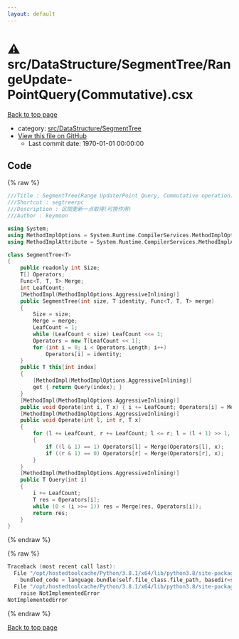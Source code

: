 ```yaml
---
layout: default
---
```


<!-- mathjax config similar to math.stackexchange -->
<script type="text/javascript" async
  src="https://cdnjs.cloudflare.com/ajax/libs/mathjax/2.7.5/MathJax.js?config=TeX-MML-AM_CHTML">
</script>
<script type="text/x-mathjax-config">
  MathJax.Hub.Config({
    TeX: { equationNumbers: { autoNumber: "AMS" }},
    tex2jax: {
      inlineMath: [ ['$','$'] ],
      processEscapes: true
    },
    "HTML-CSS": { matchFontHeight: false },
    displayAlign: "left",
    displayIndent: "2em"
  });
</script>

<script type="text/javascript" src="https://cdnjs.cloudflare.com/ajax/libs/jquery/3.4.1/jquery.min.js"></script>
<script src="https://cdn.jsdelivr.net/npm/jquery-balloon-js@1.1.2/jquery.balloon.min.js" integrity="sha256-ZEYs9VrgAeNuPvs15E39OsyOJaIkXEEt10fzxJ20+2I=" crossorigin="anonymous"></script>
<script type="text/javascript" src="../../../../assets/js/copy-button.js"></script>
<link rel="stylesheet" href="../../../../assets/css/copy-button.css" />


# :warning: src/DataStructure/SegmentTree/RangeUpdate-PointQuery(Commutative).csx

<a href="../../../../index.html">Back to top page</a>

* category: <a href="../../../../index.html#5953e6c7c1ed72d211284e9a01174d16">src/DataStructure/SegmentTree</a>
* <a href="{{ site.github.repository_url }}/blob/master/src/DataStructure/SegmentTree/RangeUpdate-PointQuery(Commutative).csx">View this file on GitHub</a>
    - Last commit date: 1970-01-01 00:00:00




## Code

<a id="unbundled"></a>
{% raw %}
```cpp
﻿///Title : SegmentTree(Range Update/Point Query, Commutative operation)
///Shortcut : segtreerpc
///Description : 区間更新一点取得(可換作用)
///Author : keymoon

using System;
using MethodImplOptions = System.Runtime.CompilerServices.MethodImplOptions;
using MethodImplAttribute = System.Runtime.CompilerServices.MethodImplAttribute;

class SegmentTree<T>
{
    public readonly int Size;
    T[] Operators;
    Func<T, T, T> Merge;
    int LeafCount;
    [MethodImpl(MethodImplOptions.AggressiveInlining)]
    public SegmentTree(int size, T identity, Func<T, T, T> merge)
    {
        Size = size;
        Merge = merge;
        LeafCount = 1;
        while (LeafCount < size) LeafCount <<= 1;
        Operators = new T[LeafCount << 1];
        for (int i = 0; i < Operators.Length; i++)
            Operators[i] = identity;
    }
    public T this[int index]
    {
        [MethodImpl(MethodImplOptions.AggressiveInlining)]
        get { return Query(index); }
    }
    [MethodImpl(MethodImplOptions.AggressiveInlining)]
    public void Operate(int i, T x) { i += LeafCount; Operators[i] = Merge(Operators[i], x); }
    [MethodImpl(MethodImplOptions.AggressiveInlining)]
    public void Operate(int l, int r, T x)
    {
        for (l += LeafCount, r += LeafCount; l <= r; l = (l + 1) >> 1, r = (r - 1) >> 1)
        {
            if ((l & 1) == 1) Operators[l] = Merge(Operators[l], x);
            if ((r & 1) == 0) Operators[r] = Merge(Operators[r], x);
        }
    }
    [MethodImpl(MethodImplOptions.AggressiveInlining)]
    public T Query(int i)
    {
        i += LeafCount;
        T res = Operators[i];
        while (0 < (i >>= 1)) res = Merge(res, Operators[i]);
        return res;
    }
}
```
{% endraw %}

<a id="bundled"></a>
{% raw %}
```cpp
Traceback (most recent call last):
  File "/opt/hostedtoolcache/Python/3.8.1/x64/lib/python3.8/site-packages/onlinejudge_verify/docs.py", line 347, in write_contents
    bundled_code = language.bundle(self.file_class.file_path, basedir=self.cpp_source_path)
  File "/opt/hostedtoolcache/Python/3.8.1/x64/lib/python3.8/site-packages/onlinejudge_verify/languages/csharpscript.py", line 108, in bundle
    raise NotImplementedError
NotImplementedError

```
{% endraw %}

<a href="../../../../index.html">Back to top page</a>


